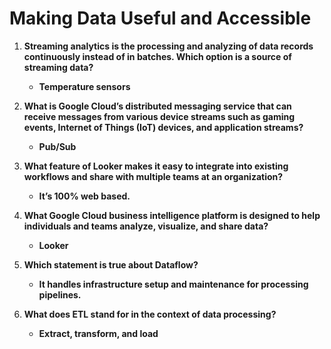 # Making Data Useful and Accessible

1. **Streaming analytics is the processing and analyzing of data records continuously instead of in batches. Which option is a source of streaming data?**

   - **Temperature sensors**

2. **What is Google Cloud’s distributed messaging service that can receive messages from various device streams such as gaming events, Internet of Things (IoT) devices, and application streams?**

   - **Pub/Sub**

3. **What feature of Looker makes it easy to integrate into existing workflows and share with multiple teams at an organization?**

   - **It’s 100% web based.**

4. **What Google Cloud business intelligence platform is designed to help individuals and teams analyze, visualize, and share data?**

   - **Looker**

5. **Which statement is true about Dataflow?**

   - **It handles infrastructure setup and maintenance for processing pipelines.**

6. **What does ETL stand for in the context of data processing?**

   - **Extract, transform, and load**
